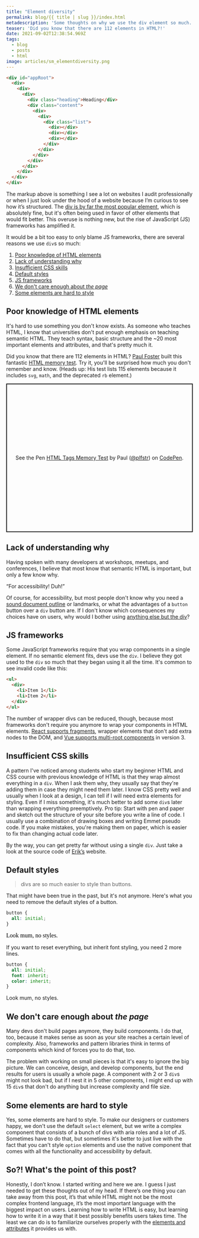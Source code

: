 ```yaml
---
title: "Element diversity"
permalink: blog/{{ title | slug }}/index.html
metadescription: 'Some thoughts on why we use the div element so much.'
teaser: 'Did you know that there are 112 elements in HTML?!'
date: 2021-09-02T12:38:54.969Z
tags:
  - blog
  - posts
  - html
image: articles/sm_elementdiversity.png
---
```

```html
<div id="appRoot">
  <div>
    <div>
      <div>
        <div class="heading">Heading</div>
        <div class="content">
          <div>
            <div>
              <div class="list">
                <div></div>
                <div></div>
                <div></div>
              </div>
            </div>
          </div>
        </div>
      </div>
    </div>
  </div>
</div>
```

<!-- teaser -->

<p>
  The markup above is something I see a lot on websites I audit professionally or when I just look under the hood of a website because I’m curious to see how it’s structured. The <a href="https://almanac.httparchive.org/en/2020/markup#top-elements">div is by far the most popular element</a>, which is absolutely fine, but it's often being used in favor of other elements that would fit better. This overuse is nothing new, but the rise of JavaScript (JS) frameworks has amplified it.
</p>

<p>It would be a bit too easy to only blame JS frameworks, there are several reasons we use <code>div</code>s so much:</p>

<ol>
  <li>
    <a href="#elements">Poor knowledge of HTML elements</a>
  </li>
  <li>
    <a href="#why">Lack of understanding why</a>
  </li>
  <li>
    <a href="#css">Insufficient CSS skills</a>
  </li>
  <li>
    <a href="#defaultstyles">Default styles</a>
  </li>
  <li>
    <a href="#frameworks">JS frameworks</a>
  </li>
  <li>
    <a href="#thepage"> We don't care enough about <em>the page</em></a>
  </li>
  <li>
    <a href="#style">Some elements are hard to style</a>
  </li>
</ol>


<h2 id="elements">Poor knowledge of HTML elements</h2>

<p>
  It's hard to use something you don't know exists. As someone who teaches HTML, I know that universities don't put enough emphasis on teaching semantic HTML. They teach syntax, basic structure and the ~20 most important elements and attributes, and that's pretty much it.
</p>
<p>
  Did you know that there are 112 elements in HTML? <a href="twitter.com/plfstr">Paul Foster</a> built this fantastic <a href="https://codepen.io/plfstr/full/zYqQeRw">HTML memory test</a>. Try it, you'll be surprised how much you don't remember and know. (Heads up: His test lists 115 elements because it includes <code>svg</code>, <code>math</code>, and the deprecated <code>rb</code> element.)
</p>

<p class="codepen" data-height="400" data-slug-hash="zYqQeRw" data-user="plfstr" style="height: 400px; box-sizing: border-box; display: flex; align-items: center; justify-content: center; border: 2px solid; margin: 1em 0; padding: 1em;">
  <span>See the Pen <a href="https://codepen.io/plfstr/pen/zYqQeRw">
  HTML Tags Memory Test</a> by Paul (<a href="https://codepen.io/plfstr">@plfstr</a>)
  on <a href="https://codepen.io">CodePen</a>.</span>
</p>

<h2 id="why">Lack of understanding why</h2>

<p>
  Having spoken with many developers at workshops, meetups, and conferences, I believe that most know that semantic HTML is important, but only a few know why.
</p>
<p>
  <q>For accessibility! Duh!</q>
</p>
<p>
  Of course, for accessibility, but most people don't know why you need a <a href="https://www.htmhell.dev/tips/the-document-outline/">sound document outline</a> or landmarks, or what the advantages of a <code>button</code> button over a <code>div</code> button are. If I don't know which consequences my choices have on users, why would I bother using <a href="https://htmhell.dev/18-main-divigation/">anything else but the div</a>?
</p>

<h2 id="frameworks">JS frameworks</h2>

<p>
  Some JavaScript frameworks require that you wrap components in a single element. If no semantic element fits, devs use the <code>div</code>. I believe they got used to the <code>div</code> so much that they began using it all the time. It's common to see invalid code like this:
</p>

```html
<ul>
  <div>
    <li>Item 1</li>
    <li>Item 2</li>
  </div>
</ul>
```

<p>
  The number of wrapper divs can be reduced, though, because most frameworks don't require you anymore to wrap your components in HTML elements. <a href="https://reactjs.org/docs/fragments.html">React supports fragments</a>, wrapper elements that don't add extra nodes to the DOM, and <a href="https://v3.vuejs.org/guide/migration/fragments.html#overview">Vue supports multi-root components</a> in version 3.
</p>

<h2 id="css">
  Insufficient CSS skills
</h2>

<p>
  A pattern I've noticed among students who start my beginner HTML and CSS course with previous knowledge of HTML is that they wrap almost everything in a <code>div</code>. When I ask them why, they usually say that they're adding them in case they might need them later. I know CSS pretty well and usually when I look at a design, I can tell if I will need extra elements for styling. Even if I miss something, it's much better to add some <code>div</code>s later than wrapping everything preemptively. Pro tip: Start with pen and paper and sketch out the structure of your site before you write a line of code. I usually use a combination of drawing boxes and writing Emmet pseudo code. If you make mistakes, you're making them on paper, which is easier to fix than changing actual code later.
</p>

<p>
  By the way, you can get pretty far without using a single <code>div</code>. Just take a look at the source code of <a href="https://www.erikkroes.nl/">Erik’s</a> website.
</p>

<h2 id="defaultstyles">
  Default styles
</h2>

<blockquote>
  divs are so much easier to style than buttons.
</blockquote>

<p>
  That might have been true in the past, but it's not anymore. Here's what you need to remove the default styles of a button.
</p>

```css
button {
  all: initial;
}
```

<button type="button" style="all:initial" onclick="alert('Yes, that’s a button.')">Look mum, no styles.</button>

If you want to reset everything, but inherit font styling, you need 2 more lines.

```css
button {
  all: initial;
  font: inherit;
  color: inherit;
}
```

<button type="button" style="all:initial; font: inherit; color: inherit" onclick="alert('Yes, that’s a button.')">Look mum, no styles.</button>


<h2 id="thepage">
  We don't care enough about <em>the page</em>
</h2>

<p>
  Many devs don't build pages anymore, they build components. I do that, too, because it makes sense as soon as your site reaches a certain level of complexity. Also, frameworks and pattern libraries think in terms of components which kind of forces you to do that, too.
</p>

<p>
  The problem with working on small pieces is that it's easy to ignore the big picture. We can conceive, design, and develop components, but the end results for users is usually a whole page. A component with 2 or 3 <code>div</code>s might not look bad, but if I nest it in 5 other components, I might end up with 15 <code>div</code>s that don't do anything but increase complexity and file size.
</p>

<h2 id="style">Some elements are hard to style</h2>

Yes, some elements are hard to style. To make our designers or customers happy, we don't use the default `select` element, but we write a complex component that consists of a bunch of divs with aria roles and a lot of JS. Sometimes have to do that, but sometimes it's better to just live with the fact that you can't style `option` elements and use the native component that comes with all the functionality and accessibility by default.

<script async src="https://cpwebassets.codepen.io/assets/embed/ei.js"></script>

<h2>So?! What's the point of this post?</h2>

Honestly, I don’t know. I started writing and here we are. I guess I just needed to get these thoughts out of my head. If there’s one thing you can take away from this post, it’s that while HTML might not be the most complex frontend language, it’s the most important language with the biggest impact on users. Learning how to write HTML is easy, but learning how to write it in a way that it best possibly benefits users takes time. The least we can do is to familiarize ourselves properly with the <a href="https://html.spec.whatwg.org/#semantics">elements and attributes</a> it provides us with. 
